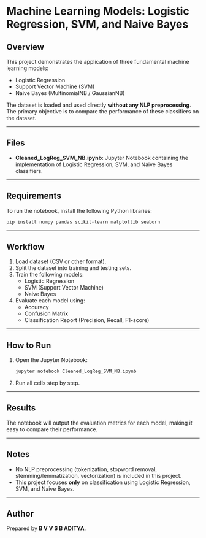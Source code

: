 # Machine Learning Models: Logistic Regression, SVM, and Naive Bayes

## Overview
This project demonstrates the application of three fundamental machine learning models:
- Logistic Regression
- Support Vector Machine (SVM)
- Naive Bayes (MultinomialNB / GaussianNB)

The dataset is loaded and used directly **without any NLP preprocessing**.  
The primary objective is to compare the performance of these classifiers on the dataset.

---

## Files
- **Cleaned_LogReg_SVM_NB.ipynb**: Jupyter Notebook containing the implementation of Logistic Regression, SVM, and Naive Bayes classifiers.

---

## Requirements
To run the notebook, install the following Python libraries:

```bash
pip install numpy pandas scikit-learn matplotlib seaborn
```

---

## Workflow
1. Load dataset (CSV or other format).
2. Split the dataset into training and testing sets.
3. Train the following models:
   - Logistic Regression
   - SVM (Support Vector Machine)
   - Naive Bayes
4. Evaluate each model using:
   - Accuracy
   - Confusion Matrix
   - Classification Report (Precision, Recall, F1-score)

---

## How to Run
1. Open the Jupyter Notebook:
   ```bash
   jupyter notebook Cleaned_LogReg_SVM_NB.ipynb
   ```
2. Run all cells step by step.

---

## Results
The notebook will output the evaluation metrics for each model, making it easy to compare their performance.

---

## Notes
- No NLP preprocessing (tokenization, stopword removal, stemming/lemmatization, vectorization) is included in this project.
- This project focuses **only** on classification using Logistic Regression, SVM, and Naive Bayes.

---

## Author
Prepared by **B V V S B ADITYA**.

